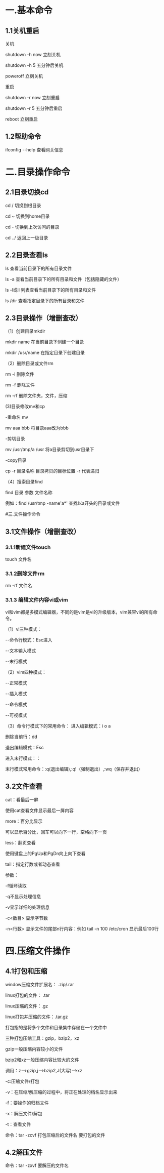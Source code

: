 # 一.基本命令

## 1.1关机重启

关机

   shutdown -h now  立刻关机

   shutdown -h 5  五分钟后关机

   poweroff    立刻关机

重启

   shutdown -r now  立刻重启

   shutdown -r 5  五分钟后重启

   reboot   立刻重启

## 1.2帮助命令

ifconfig --help  查看网关信息

# 二.目录操作命令

## 2.1目录切换cd

cd / 切换到根目录

cd ~ 切换到home目录

cd -  切换到上次访问的目录

cd ../ 返回上一级目录

## 2.2目录查看ls

ls  查看当前目录下的所有目录文件

ls -a 查看当前目录下的所有目录和文件（包括隐藏的文件）

ls -l或ll 列表查看当前目录下的所有目录和文件

ls /dir  查看指定目录下的所有目录和文件

## 2.3目录操作（增删查改）

（1）创建目录mkdir

mkdir name  在当前目录下创建一个目录

mkdir /usr/name 在指定目录下创建目录

（2）删除目录或文件rm

rm -i   删除文件

rm -f   删除文件

rm -rf  删除文件夹，文件，压缩

(3)目录修改mv和cp

-重命名 mv

mv  aaa bbb  将目录aaa改为bbb

-剪切目录

mv /usr/tmp/a  /usr  将a目录剪切到usr目录下

-copy目录

cp -r 目录名称  目录拷贝的目标位置  -r 代表递归

（4）搜索目录find

find 目录 参数  文件名称

例如：find /usr/tmp -name'a*'  查找以a开头的目录或文件

#三.文件操作命令

## 3.1文件操作（增删查改）

### 3.1.1新建文件touch

touch 文件名

### 3.1.2删除文件rm

rm -rf  文件名

### 3.1.3 编辑文件内容vi或vim

vi和vim都是多模式编辑器，不同的是vim是vi的升级版本，vim兼容vi的所有命令。

（1）vi三种模式：

--命令行模式：Esc进入

--文本输入模式

--末行模式

（2）vim四种模式：

--正常模式

--插入模式

--命令模式

--可视模式

（3）命令行模式下的常用命令：
进入编辑模式：i  o  a

删除当前行：dd

退出编辑模式：Esc

进入末行模式：：

末行模式常用命令：:q(退出编辑),:q!（强制退出）,:wq（保存并退出）

## 3.2文件查看

cat：看最后一屏

使用cat查看文件显示最后一屏内容

more：百分比显示

可以显示百分比，回车可以向下一行，空格向下一页

less：翻页查看

使用键盘上的PgUp和PgDn向上向下查看

tail：指定行数或者动态查看

参数：

-f循环读取

-q不显示处理信息

-v显示详细的处理信息

-c<数目> 显示字节数

-n<行数> 显示文件的尾部n行内容：例如 tail -n 100  /etc/cron 显示最后100行

# 四.压缩文件操作

## 4.1打包和压缩

window压缩文件扩展名：  .zip/.rar

linux打包的文件： .tar

linux压缩的文件：.gz

linux打包并压缩的文件：.tar.gz

打包指的是将多个文件和目录集中存储在一个文件中

三种打包压缩工具：gzip，bzip2，xz

gzip一般压缩内容较小的文件

bzip2和xz一般压缩内容比较大的文件

调用：z-->gzip,j-->bzip2,J(大写)-->xz

-c:压缩文件/打包

-v：在压缩/解压缩的过程中，将正在处理的档名显示出来

-f：要操作的归档文件

-x：解压文件/解包

-t：查看文件

命令：tar -zcvf  打包压缩后的文件名  要打包的文件

## 4.2解压文件

命令：tar -zxvf  要解压的文件名

